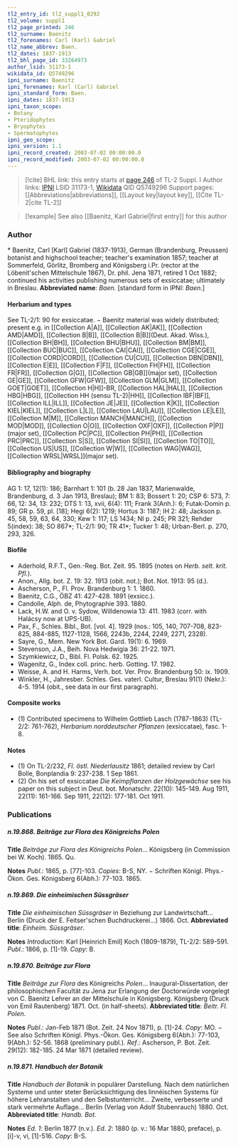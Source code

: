 ```yaml
---
tl2_entry_id: tl2_suppl1_0292
tl2_volume: suppl1
tl2_page_printed: 246
tl2_surname: Baenitz
tl2_forenames: Carl (Karl) Gabriel
tl2_name_abbrev: Baen.
tl2_dates: 1837-1913
tl2_bhl_page_id: 33264973
author_lsid: 31173-1
wikidata_id: Q5749296
ipni_surname: Baenitz
ipni_forenames: Karl (Carl) Gabriel
ipni_standard_form: Baen.
ipni_dates: 1837-1913
ipni_taxon_scope: 
- Botany
- Pteridophytes
- Bryophytes
- Spermatophytes
ipni_geo_scope: 
ipni_version: 1.1
ipni_record_created: 2003-07-02 00:00:00.0
ipni_record_modified: 2003-07-02 00:00:00.0
---
```


> [!cite] BHL link: this entry starts at [page 246](https://www.biodiversitylibrary.org/page/33264973) of TL-2 Suppl. I
> Author links: [IPNI](https://www.ipni.org/a/31173-1) LSID 31173-1, [Wikidata](https://www.wikidata.org/wiki/Q5749296) QID Q5749296
> Support pages: [[Abbreviations|abbreviations]], [[Layout key|layout key]], [[Cite TL-2|cite TL-2]]

> [!example] See also [[Baenitz, Karl Gabriel|first entry]] for this author

### Author

\* Baenitz, Carl \[Karl\] Gabriel (1837-1913), German (Brandenburg, Preussen) botanist and highschool teacher; teacher's examination 1857; teacher at Sommerfeld, Görlitz, Bromberg and Königsberg i.Pr. (rector at the Löbenit'schen Mittelschule 1867), Dr. phil. Jena 1871, retired 1 Oct 1882; continued his activities publishing numerous sets of exsiccatae; ultimately in Breslau. 
**Abbreviated name**: *Baen.* \[standard form in IPNI: *Baen.*\]

#### Herbarium and types

See TL-2/1: 90 for exsiccatae. − Baenitz material was widely distributed; present e.g. in [[Collection A|A]], [[Collection AK|AK]], [[Collection AMD|AMD]], [[Collection B|B]], [[Collection B|B]](Deut. Akad. Wiss.), [[Collection BH|BH]], [[Collection BHU|BHU]], [[Collection BM|BM]], [[Collection BUC|BUC]], [[Collection CAI|CAI]], [[Collection CGE|CGE]], [[Collection CORD|CORD]], [[Collection CU|CU]], [[Collection DBN|DBN]], [[Collection E|E]], [[Collection F|F]], [[Collection FH|FH]], [[Collection FR|FR]], [[Collection G|G]], [[Collection GB|GB]](major set), [[Collection GE|GE]], [[Collection GFW|GFW]], [[Collection GLM|GLM]], [[Collection GOET|GOET]], [[Collection H|H]]-BR, [[Collection HAL|HAL]], [[Collection HBG|HBG]], [[Collection HH (sensu TL-2)|HH]], [[Collection IBF|IBF]], [[Collection ILL|ILL]], [[Collection JE|JE]], [[Collection K|K]], [[Collection KIEL|KIEL]], [[Collection L|L]], [[Collection LAU|LAU]], [[Collection LE|LE]], [[Collection M|M]], [[Collection MANCH|MANCH]], [[Collection MOD|MOD]], [[Collection O|O]], [[Collection OXF|OXF]], [[Collection P|P]](major set), [[Collection PC|PC]], [[Collection PH|PH]], [[Collection PRC|PRC]], [[Collection S|S]], [[Collection SI|SI]], [[Collection TO|TO]], [[Collection US|US]], [[Collection W|W]], [[Collection WAG|WAG]], [[Collection WRSL|WRSL]](major set).

#### Bibliography and biography

AG 1: 17, 12(1): 186; Barnhart 1: 101 (b. 28 Jan 1837, Marienwalde, Brandenburg, d. 3 Jan 1913, Breslau); BM 1: 83; Bossert 1: 20; CSP 6: 573, 7: 66, 12: 34, 13: 232; DTS 1: 13, xvii, 6(4): 111; Frank 3(Anh.): 6; Futak-Domin p. 89; GR p. 59, pl. \[18\]; Hegi 6(2): 1219; Hortus 3: 1187; IH 2: 48; Jackson p. 45, 58, 59, 63, 64, 330; Kew 1: 117; LS 1434; NI p. 245; PR 321; Rehder 5(index): 38; SO 867\*; TL-2/1: 90; TR 41\*; Tucker 1: 48; Urban-Berl. p. 270, 293, 326.

#### Biofile

- Aderhold, R.F.T., Gen.-Reg. Bot. Zeit. 95. 1895 (notes on *Herb. selt. krit. Pfl.*).
- Anon., Allg. bot. Z. 19: 32. 1913 (obit. not.); Bot. Not. 1913: 95 (d.).
- Ascherson, P., Fl. Prov. Brandenburg 1: 1. 1860.
- Baenitz, C.G., ÖBZ 41: 427-428. 1891 (exsicc.).
- Candolle, Alph. de, Phytographie 393. 1880.
- Lack, H.W. and O. v. Sydow, Willdenowia 13: 411. 1983 (corr. with Halácsy now at UPS-UB).
- Pax, F., Schles. Bibl., Bot. \[vol. 4\]. 1929 (nos.: 105, 140, 707-708, 823-825, 884-885, 1127-1128, 1566, 2243b, 2244, 2249, 2271, 2328).
- Sayre, G., Mem. New York Bot. Gard. 19(1): 6. 1969.
- Stevenson, J.A., Beih. Nova Hedwigia 36: 21-22. 1971.
- Szymkiewicz, D., Bibl. Fl. Polsk. 62. 1925.
- Wagenitz, G., Index coll. princ. herb. Gotting. 17. 1982.
- Weisse, A. and H. Harms, Verh. bot. Ver. Prov. Brandenburg 50: ix. 1909.
- Winkler, H., Jahresber. Schles. Ges. vaterl. Cultur, Breslau 91(1) (Nekr.): 4-5. 1914 (obit., see data in our first paragraph).

#### Composite works

- (1) Contributed specimens to Wilhelm Gottlieb Lasch (1787-1863) (TL-2/2: 761-762), *Herbarium norddeutscher Pflanzen* (exsiccatae), fasc. 1-8.

#### Notes

- (1) On TL-2/232, *Fl. östl. Niederlausitz* 1861; detailed review by Carl Bolle, Bonplandia 9: 237-238. 1 Sep 1861.
- (2) On his set of exsiccatae *Die Keimpflanzen der Holzgewächse* see his paper on this subject in Deut. bot. Monatschr. 22(10): 145-149. Aug 1911, 22(11): 161-166. Sep 1911, 22(12): 177-181. Oct 1911.

### Publications

##### n.19.868. Beiträge zur Flora des Königreichs Polen

**Title**
*Beiträge zur Flora des Königreichs Polen*... Königsberg (in Commission bei W. Koch). 1865. Qu.

**Notes**
*Publ*.: 1865, p. \[77\]-103. *Copies*: B-S, NY. − Schriften Königl. Phys.-Ökon. Ges. Königsberg 6(Abh.): 77-103. 1865.

##### n.19.869. Die einheimischen Süssgräser

**Title**
*Die einheimischen Süssgräser* in Beziehung zur Landwirtschaft... Berlin (Druck der E. Feitser'schen Buchdruckerei...) 1866. Oct.
**Abbreviated title**: *Einheim. Süssgräser*.

**Notes**
*Introduction*: Karl \[Heinrich Emil\] Koch (1809-1879), TL-2/2: 589-591.
*Publ*.: 1866, p. \[1\]-19. *Copy*: B.

##### n.19.870. Beiträge zur Flora

**Title**
*Beiträge zur Flora* des Königreichs *Polen*... Inaugural-Dissertation, der philosophischen Facultät zu Jena zur Erlangung der Doctorwürde vorgelegt von C. Baenitz Lehrer an der Mittelschule in Königsberg. Königsberg (Druck von Emil Rautenberg) 1871. Oct. (in half-sheets).
**Abbreviated title**: *Beitr. Fl. Polen*.

**Notes**
*Publ*.: Jan-Feb 1871 (Bot. Zeit. 24 Nov 1871), p. \[1\]-24. *Copy*: MO. − See also Schriften Königl. Phys.-Ökon. Ges. Königsberg 6(Abh.): 77-103, 9(Abh.): 52-56. 1868 (preliminary publ.).
*Ref*.: Ascherson, P. Bot. Zeit. 29(12): 182-185. 24 Mar 1871 (detailed review).

##### n.19.871. Handbuch der Botanik

**Title**
*Handbuch der Botanik* in populärer Darstellung. Nach dem natürlichen Systeme und unter steter Berücksichtigung des linnéischen Systems für höhere Lehranstalten und den Selbstunterricht... Zweite, verbesserte und stark vermehrte Auflage... Berlin (Verlag von Adolf Stubenrauch) 1880. Oct.
**Abbreviated title**: *Handb. Bot.*

**Notes**
*Ed. 1*: Berlin 1877 (n.v.).
*Ed. 2*: 1880 (p. v.: 16 Mar 1880, preface), p. \[i\]-v, vi, \[1\]-516. *Copy*: B-S.

